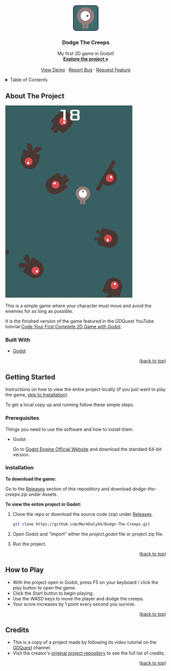 <!-- PROJECT LOGO -->
<div align="center">
  <a href="https://github.com/MarkDaly64/Dodge-The-Creeps">
    <img src="icon.png" alt="Logo" height="80" width="80"/>
  </a>
  <h3>Dodge The Creeps</h3>

  <p>
    My first 2D game in Godot!
    <br />
    <a href="https://github.com/MarkDaly64/Dodge-The-Creeps"><strong>Explore the project »</strong></a>
    <br />
    <br />
    <a href="https://github.com/MarkDaly64/Dodge-The-Creeps">View Demo</a>
    ·
    <a href="https://github.com/MarkDaly64/Dodge-The-Creeps/issues">Report Bug</a>
    ·
    <a href="https://github.com/MarkDaly64/Dodge-The-Creeps/issues">Request Feature</a>
  </p>
</div>

<!-- TABLE OF CONTENTS -->
<details>
  <summary>Table of Contents</summary>
  <ol>
    <li>
      <a href="#about-the-project">About The Project</a>
      <ul>
        <li><a href="#built-with">Built With</a></li>
      </ul>
    </li>
    <li>
      <a href="#getting-started">Getting Started</a>
      <ul>
        <li><a href="#prerequisites">Prerequisites</a></li>
        <li><a href="#installation">Installation</a></li>
      </ul>
    </li>
    <li><a href="#how-to-play">How to Play</a></li>
    <li><a href="#credits">Credits</a></li>
  </ol>
</details>

<!-- ABOUT THE PROJECT -->
## About The Project

![Screenshot of gameplay](gameplay.png "Gameplay")

This is a simple game where your character must move and avoid the enemies for as long as possible.

It is the finished version of the game featured in the GDQuest YouTube tutorial 
[Code Your First Complete 2D Game with Godot](https://www.youtube.com/watch?v=WEt2JHEe-do "Your first game").

### Built With

* [Godot](https://godotengine.org/)

<p align="right">(<a href="#top">back to top</a>)</p>

<!-- GETTING STARTED -->
## Getting Started

Instructions on how to view the entire project locally (if you just want to play the game, <a href="#installation">skip to Installation</a>).

To get a local copy up and running follow these simple steps.

### Prerequisites

Things you need to use the software and how to install them.
* Godot

   Go to [Godot Engine Official Website](https://godotengine.org/download "Download") and download the standard 64-bit version.

### Installation
**To download the game:**

Go to the [Releases](https://github.com/MarkDaly64/Dodge-The-Creeps/releases "Releases") section of this repostitory and download *dodge-the-creeps.zip* under Assets.

**To view the entire project in Godot:**
1. Clone the repo or download the source code (zip) under [Releases](https://github.com/MarkDaly64/Dodge-The-Creeps/releases "Releases").
   ```sh
   git clone https://github.com/MarkDaly64/Dodge-The-Creeps.git
   ```

2. Open Godot and "Import" either the *project.godot* file or project zip file.
   
3. Run the project.

<p align="right">(<a href="#top">back to top</a>)</p>

<!-- HOW TO PLAY -->
## How to Play

* With the project open in Godot, press F5 on your keyboard / click the play button to open the game.
* Click the Start button to begin playing.
* Use the WASD keys to move the player and dodge the creeps.
* Your score increases by 1 point every second you survive.

<!--Click [here](https://github.com/MarkDaly64/Dodge-The-Creeps "Demo") to view the demo. -->

<p align="right">(<a href="#top">back to top</a>)</p>

<!-- ACKNOWLEDGMENTS -->
## Credits

* This is a copy of a project made by following its video tutorial on the [GDQuest](https://www.youtube.com/watch?v=WEt2JHEe-do "Your first game") channel.
* Visit the creator's [original project repository](https://github.com/GDQuest/godot-getting-started-2021/tree/main/2d-dodge-the-creeps) to see the full list of credits.

<p align="right">(<a href="#top">back to top</a>)</p>
